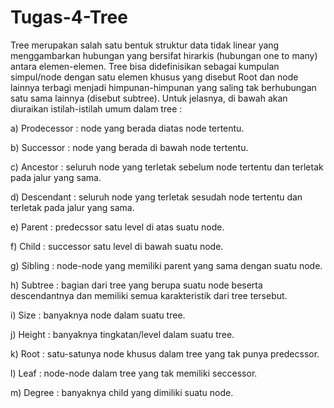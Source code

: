 # Tugas-4-Tree

Tree merupakan salah satu bentuk struktur data tidak linear yang menggambarkan hubungan yang bersifat hirarkis (hubungan one to many) antara elemen-elemen. Tree bisa didefinisikan sebagai kumpulan simpul/node dengan satu elemen khusus yang disebut Root dan node lainnya terbagi menjadi himpunan-himpunan yang saling tak berhubungan satu sama lainnya (disebut subtree). Untuk jelasnya, di bawah akan diuraikan istilah-istilah umum dalam tree :

a) Prodecessor : node yang berada diatas node tertentu.

b) Successor : node yang berada di bawah node tertentu.

c) Ancestor : seluruh node yang terletak sebelum node tertentu dan terletak pada jalur yang sama.

d) Descendant : seluruh node yang terletak sesudah node tertentu dan terletak pada jalur yang sama.

e) Parent : predecssor satu level di atas suatu node.

f) Child : successor satu level di bawah suatu node.

g) Sibling : node-node yang memiliki parent yang sama dengan suatu node.

h) Subtree : bagian dari tree yang berupa suatu node beserta descendantnya dan memiliki semua karakteristik dari tree tersebut.

i) Size : banyaknya node dalam suatu tree.

j) Height : banyaknya tingkatan/level dalam suatu tree.

k) Root : satu-satunya node khusus dalam tree yang tak punya predecssor.

l) Leaf : node-node dalam tree yang tak memiliki seccessor.

m) Degree : banyaknya child yang dimiliki suatu node.
